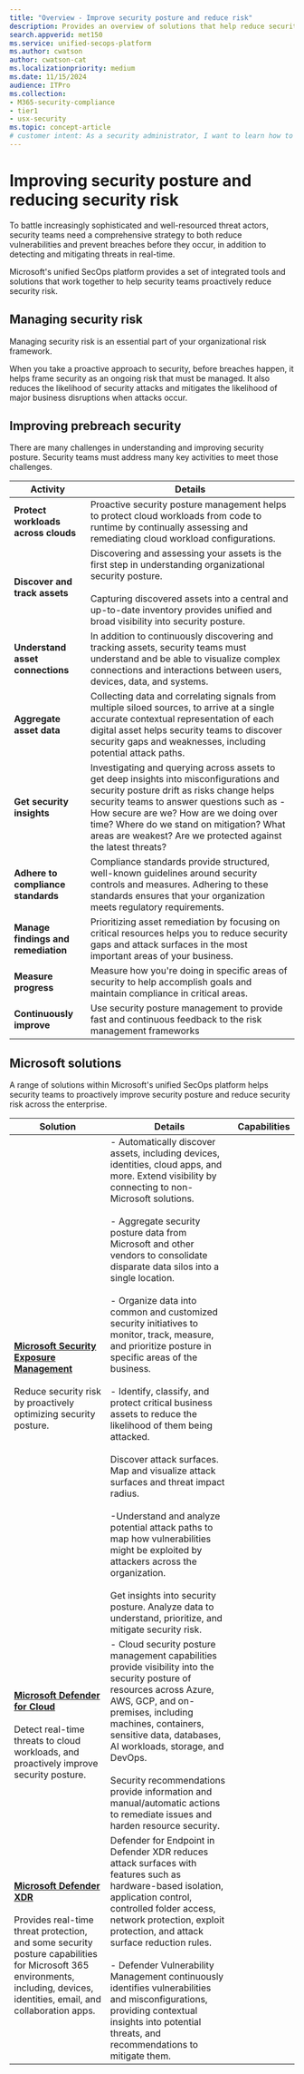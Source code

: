 ```yaml
---
title: "Overview - Improve security posture and reduce risk"
description: Provides an overview of solutions that help reduce security risk in Microsoft's unified security operations platform.
search.appverid: met150
ms.service: unified-secops-platform
ms.author: cwatson
author: cwatson-cat
ms.localizationpriority: medium
ms.date: 11/15/2024
audience: ITPro
ms.collection:
- M365-security-compliance
- tier1
- usx-security
ms.topic: concept-article
# customer intent: As a security administrator, I want to learn how to proactively improve security posture and reduce risk exposure in my organization.
---
```


# Improving security posture and reducing security risk

To battle increasingly sophisticated and well-resourced threat actors, security teams need a comprehensive strategy to both reduce vulnerabilities and prevent breaches before they occur, in addition to detecting and mitigating threats in real-time.

Microsoft's unified SecOps platform provides a set of integrated tools and solutions that work together to help security teams proactively reduce security risk.

## Managing security risk

Managing security risk is an essential part of your organizational risk framework.

When you take a proactive approach to security, before breaches happen, it helps frame security as an ongoing risk that must be managed. It also reduces the likelihood of security attacks and mitigates the likelihood of major business disruptions when attacks occur.


## Improving prebreach security

There are many challenges in understanding and improving security posture. Security teams must address many key activities to meet those challenges.

**Activity** | **Details**
--- | ---
**Protect workloads across clouds** | Proactive security posture management helps to protect cloud workloads from code to runtime by continually assessing and remediating cloud workload configurations.
**Discover and track assets** | Discovering and assessing your assets is the first step in understanding organizational security posture.<br/><br/>Capturing discovered assets into a central and up-to-date inventory provides unified and broad visibility into security posture.
**Understand asset connections** | In addition to continuously discovering and tracking assets, security teams must understand and be able to visualize complex connections and interactions between users, devices, data, and systems. 
**Aggregate asset data** | Collecting data and correlating signals from multiple siloed sources, to arrive at a single accurate contextual representation of each digital asset helps security teams to discover security gaps and weaknesses, including potential attack paths.
**Get security insights** | Investigating and querying across assets to get deep insights into misconfigurations and security posture drift as risks change helps security teams to answer questions such as - How secure are we? How are we doing over time? Where do we stand on mitigation? What areas are weakest? Are we protected against the latest threats?
**Adhere to compliance standards** | Compliance standards provide structured, well-known guidelines around security controls and measures. Adhering to these standards ensures that your organization meets regulatory requirements.
**Manage findings and remediation** | Prioritizing asset remediation by focusing on critical resources helps you to reduce security gaps and attack surfaces in the most important areas of your business.
**Measure progress** | Measure how you're doing in specific areas of security to help accomplish goals and maintain compliance in critical areas.
**Continuously improve** |  Use security posture management to provide fast and continuous feedback to the risk management frameworks

## Microsoft solutions

A range of solutions within Microsoft's unified SecOps platform helps security teams to proactively improve security posture and reduce security risk across the enterprise.

**Solution** | **Details** | **Capabilities**
--- | --- | ---
**[Microsoft Security Exposure Management](/security-exposure-management/microsoft-security-exposure-management)**<br/><br/>Reduce security risk by proactively optimizing security posture. | - Automatically discover assets, including devices, identities, cloud apps, and more. Extend visibility by connecting to non-Microsoft solutions.<br/><br/>- Aggregate security posture data from Microsoft and other vendors to consolidate disparate data silos into a single location.<br/><br/>- Organize data into common and customized security initiatives to monitor, track, measure, and prioritize posture in specific areas of the business.<br/><br/> - Identify, classify, and protect critical business assets to reduce the likelihood of them being attacked.<br/><br/>Discover attack surfaces. Map and visualize attack surfaces and threat impact radius.<br/><br/>-Understand and analyze potential attack paths to map how vulnerabilities might be exploited by attackers across the organization.<br/><br/> Get insights into security posture. Analyze data to understand, prioritize, and mitigate security risk.
**[Microsoft Defender for Cloud](/defender-for-cloud/defender-for-cloud-introduction)**<br/><br/> Detect real-time threats to cloud workloads, and proactively improve security posture. | - Cloud security posture management capabilities provide visibility into the security posture of resources across Azure, AWS, GCP, and on-premises, including machines, containers, sensitive data, databases, AI workloads, storage, and DevOps.<br/><br/> Security recommendations provide information and manual/automatic actions to remediate issues and harden resource security. 
**[Microsoft Defender XDR](/defender-xdr/microsoft-365-defender)**<br/><br/> Provides real-time threat protection, and some security posture capabilities for Microsoft 365 environments, including, devices, identities, email, and collaboration apps. | Defender for Endpoint in Defender XDR reduces attack surfaces with features such as hardware-based isolation, application control, controlled folder access, network protection, exploit protection, and attack surface reduction rules.<br/><br/>- Defender Vulnerability Management continuously identifies vulnerabilities and misconfigurations, providing contextual insights into potential threats, and recommendations to mitigate them.



